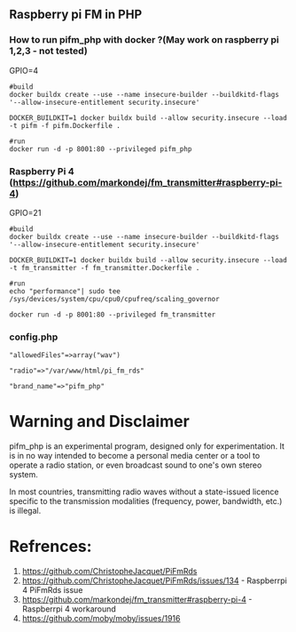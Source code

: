 ## Raspberry pi FM in PHP

### How to run pifm_php with docker ?(May work on raspberry pi 1,2,3 - not tested)
GPIO=4
```
#build
docker buildx create --use --name insecure-builder --buildkitd-flags '--allow-insecure-entitlement security.insecure'

DOCKER_BUILDKIT=1 docker buildx build --allow security.insecure --load -t pifm -f pifm.Dockerfile .

#run
docker run -d -p 8001:80 --privileged pifm_php
```

### Raspberry Pi 4 (https://github.com/markondej/fm_transmitter#raspberry-pi-4)
GPIO=21
```
#build
docker buildx create --use --name insecure-builder --buildkitd-flags '--allow-insecure-entitlement security.insecure'

DOCKER_BUILDKIT=1 docker buildx build --allow security.insecure --load -t fm_transmitter -f fm_transmitter.Dockerfile .

#run
echo "performance"| sudo tee /sys/devices/system/cpu/cpu0/cpufreq/scaling_governor

docker run -d -p 8001:80 --privileged fm_transmitter

```

### config.php
```
"allowedFiles"=>array("wav")

"radio"=>"/var/www/html/pi_fm_rds"

"brand_name"=>"pifm_php"
```
  
# Warning and Disclaimer

pifm_php is an experimental program, designed only for experimentation. It is in no way intended to become a personal media center or a tool to operate a radio station, or even broadcast sound to one's own stereo system.

In most countries, transmitting radio waves without a state-issued licence specific to the transmission modalities (frequency, power, bandwidth, etc.) is illegal.

# Refrences:
1. https://github.com/ChristopheJacquet/PiFmRds
2. https://github.com/ChristopheJacquet/PiFmRds/issues/134 - Raspberrpi 4 PiFmRds issue
3. https://github.com/markondej/fm_transmitter#raspberry-pi-4 - Raspberrpi 4 workaround
4. https://github.com/moby/moby/issues/1916
